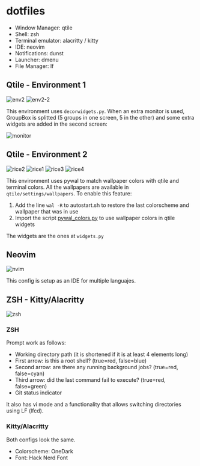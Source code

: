 # dotfiles
<ul>
  <li>Window Manager: qtile</li>
  <li>Shell: zsh</li>
  <li>Terminal emulator: alacritty / kitty</li>
  <li>IDE: neovim</li>
  <li>Notifications: dunst</li>
  <li>Launcher: dmenu</li>
  <li>File Manager: lf</li>
</ul>

## Qtile - Environment 1
![env2](https://user-images.githubusercontent.com/78796980/160302432-31409682-b74b-4c40-9772-473ae5bd00a7.png)
![env2-2](https://user-images.githubusercontent.com/78796980/160302441-a291dcc6-8d43-43f9-970a-b7ec6b899e71.png)

This environment uses `decorwidgets.py`. When an extra monitor is used, GroupBox is splitted (5 groups in one screen, 5 in the other) and some extra widgets are added in the second screen:

![monitor](https://user-images.githubusercontent.com/78796980/160303845-bb93488e-e04b-42b7-9424-89d84898176f.png)

## Qtile - Environment 2
![rice2](https://user-images.githubusercontent.com/78796980/160302779-88043e49-3ce6-46e8-85aa-057dc32d6b72.png)
![rice1](https://user-images.githubusercontent.com/78796980/160302783-5a5e3f1b-e3fc-4f02-9d0c-a0ed7aa8bf87.png)
![rice3](https://user-images.githubusercontent.com/78796980/160302784-eee5199d-117c-4cbe-a36c-ceb715e459c3.png)
![rice4](https://user-images.githubusercontent.com/78796980/160302788-df1eecd6-9118-478d-9db7-e4b3a8e87602.png)

This environment uses pywal to match wallpaper colors with qtile and terminal colors. All the wallpapers are available in `qtile/settings/wallpapers`. To enable this feature:
  1. Add the line `wal -R` to autostart.sh to restore the last colorscheme and wallpaper that was in use
  2. Import the script [pywal_colors.py](qtile/settings/scripts/pywal_colors.py) to use wallpaper colors in qtile widgets

The widgets are the ones at `widgets.py`

## Neovim 
![nvim](https://user-images.githubusercontent.com/78796980/160302889-f3b0da4f-85fe-469a-85be-ab73e14f7091.png)

This config is setup as an IDE for multiple languajes.

## ZSH - Kitty/Alacritty
![zsh](https://user-images.githubusercontent.com/78796980/160304165-92d263b5-4ec0-45ce-ae2c-777be76e6e75.png)

### ZSH
Prompt work as follows:
- Working directory path (it is shortened if it is at least 4 elements long)
- First arrow: is this a root shell? (true=red, false=blue)
- Second arrow: are there any running background jobs? (true=red, false=cyan)
- Third arrow: did the last command fail to execute? (true=red, false=green)
- Git status indicator

It also has vi mode and a functionality that allows switching directories using LF (lfcd).
 
### Kitty/Alacritty
Both configs look the same. 
<ul>
  <li>Colorscheme: OneDark</li>
  <li>Font: Hack Nerd Font</li>
</ul>
